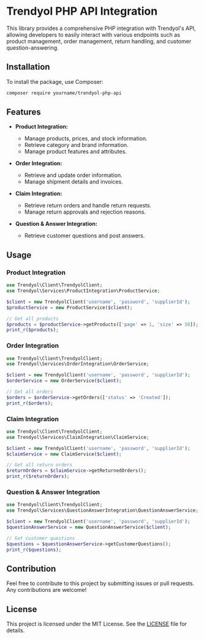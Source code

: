 
# Trendyol PHP API Integration

This library provides a comprehensive PHP integration with Trendyol's API, allowing developers to easily interact with various endpoints such as product management, order management, return handling, and customer question-answering.

## Installation

To install the package, use Composer:

```bash
composer require yourname/trendyol-php-api
```

## Features

- **Product Integration:**
  - Manage products, prices, and stock information.
  - Retrieve category and brand information.
  - Manage product features and attributes.

- **Order Integration:**
  - Retrieve and update order information.
  - Manage shipment details and invoices.

- **Claim Integration:**
  - Retrieve return orders and handle return requests.
  - Manage return approvals and rejection reasons.

- **Question & Answer Integration:**
  - Retrieve customer questions and post answers.

## Usage

### Product Integration

```php
use Trendyol\Client\TrendyolClient;
use Trendyol\Services\ProductIntegration\ProductService;

$client = new TrendyolClient('username', 'password', 'supplierId');
$productService = new ProductService($client);

// Get all products
$products = $productService->getProducts(['page' => 1, 'size' => 50]);
print_r($products);
```

### Order Integration

```php
use Trendyol\Client\TrendyolClient;
use Trendyol\Services\OrderIntegration\OrderService;

$client = new TrendyolClient('username', 'password', 'supplierId');
$orderService = new OrderService($client);

// Get all orders
$orders = $orderService->getOrders(['status' => 'Created']);
print_r($orders);
```

### Claim Integration

```php
use Trendyol\Client\TrendyolClient;
use Trendyol\Services\ClaimIntegration\ClaimService;

$client = new TrendyolClient('username', 'password', 'supplierId');
$claimService = new ClaimService($client);

// Get all return orders
$returnOrders = $claimService->getReturnedOrders();
print_r($returnOrders);
```

### Question & Answer Integration

```php
use Trendyol\Client\TrendyolClient;
use Trendyol\Services\QuestionAnswerIntegration\QuestionAnswerService;

$client = new TrendyolClient('username', 'password', 'supplierId');
$questionAnswerService = new QuestionAnswerService($client);

// Get customer questions
$questions = $questionAnswerService->getCustomerQuestions();
print_r($questions);
```

## Contribution

Feel free to contribute to this project by submitting issues or pull requests. Any contributions are welcome!

## License

This project is licensed under the MIT License. See the [LICENSE](LICENSE) file for details.
